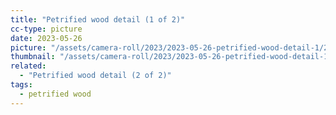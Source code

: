 ```yaml
---
title: "Petrified wood detail (1 of 2)"
cc-type: picture
date: 2023-05-26
picture: "/assets/camera-roll/2023/2023-05-26-petrified-wood-detail-1/20230526_060957606_iOS.jpg"
thumbnail: "/assets/camera-roll/2023/2023-05-26-petrified-wood-detail-1/20230526_060957606_iOS-thumbnail.jpg"
related:
  - "Petrified wood detail (2 of 2)"
tags:
  - petrified wood
---
```

